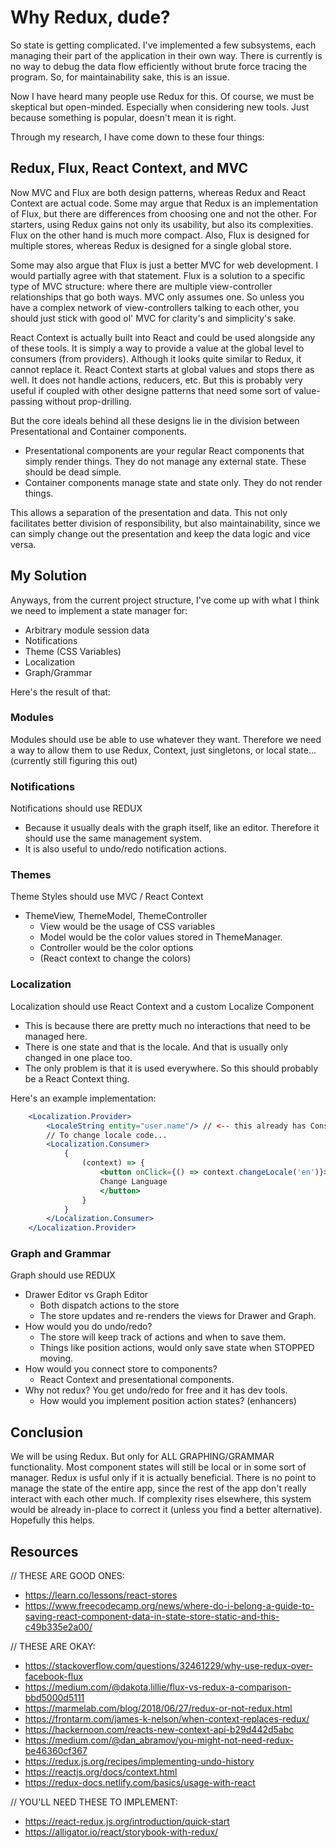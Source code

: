 # Why Redux, dude?

So state is getting complicated. I've implemented a few subsystems, each managing their part of the application in their own way. There is currently is no way to debug the data flow efficiently without brute force tracing the program. So, for maintainability sake, this is an issue.

Now I have heard many people use Redux for this. Of course, we must be skeptical but open-minded. Especially when considering new tools. Just because something is popular, doesn't mean it is right.

Through my research, I have come down to these four things:

## Redux, Flux, React Context, and MVC

Now MVC and Flux are both design patterns, whereas Redux and React Context are actual code. Some may argue that Redux is an implementation of Flux, but there are differences from choosing one and not the other. For starters, using Redux gains not only its usability, but also its complexities. Flux on the other hand is much more compact. Also, Flux is designed for multiple stores, whereas Redux is designed for a single global store.

Some may also argue that Flux is just a better MVC for web development. I would partially agree with that statement. Flux is a solution to a specific type of MVC structure: where there are multiple view-controller relationships that go both ways. MVC only assumes one. So unless you have a complex network of view-controllers talking to each other, you should just stick with good ol' MVC for clarity's and simplicity's sake.

React Context is actually built into React and could be used alongside any of these tools. It is simply a way to provide a value at the global level to consumers (from providers). Although it looks quite similar to Redux, it cannot replace it. React Context starts at global values and stops there as well. It does not handle actions, reducers, etc. But this is probably very useful if coupled with other designe patterns that need some sort of value-passing without prop-drilling.

But the core ideals behind all these designs lie in the division between Presentational and Container components.
- Presentational components are your regular React components that simply render things. They do not manage any external state. These should be dead simple.
- Container components manage state and state only. They do not render things.

This allows a separation of the presentation and data. This not only facilitates better division of responsibility, but also maintainability, since we can simply change out the presentation and keep the data logic and vice versa.

## My Solution

Anyways, from the current project structure, I've come up with what I think we need to implement a state manager for:

- Arbitrary module session data
- Notifications
- Theme (CSS Variables)
- Localization
- Graph/Grammar

Here's the result of that:

### Modules
Modules should use be able to use whatever they want. Therefore we need a way to allow them to use Redux, Context, just singletons, or local state... (currently still figuring this out)

### Notifications
Notifications should use REDUX
- Because it usually deals with the graph itself, like an editor. Therefore it should use the same management system.
- It is also useful to undo/redo notification actions.

### Themes
Theme Styles should use MVC / React Context
- ThemeView, ThemeModel, ThemeController
    - View would be the usage of CSS variables
    - Model would be the color values stored in ThemeManager.
    - Controller would be the color options
    - (React context to change the colors)

### Localization
Localization should use React Context and a custom Localize Component
- This is because there are pretty much no interactions that need to be managed here.
- There is one state and that is the locale. And that is usually only changed in one place too.
- The only problem is that it is used everywhere. So this should probably be a React Context thing.

Here's an example implementation:

```jsx
    <Localization.Provider>
        <LocaleString entity="user.name"/> // <-- this already has Consumer in it.
        // To change locale code...
        <Localization.Consumer>
            {
                (context) => {
                    <button onClick={() => context.changeLocale('en')}>
                    Change Language
                    </button>
                }
            }
        </Localization.Consumer>
    </Localization.Provider>
```

### Graph and Grammar
Graph should use REDUX
- Drawer Editor vs Graph Editor
    - Both dispatch actions to the store
    - The store updates and re-renders the views for Drawer and Graph.
- How would you do undo/redo?
    - The store will keep track of actions and when to save them.
    - Things like position actions, would only save state when STOPPED moving.
- How would you connect store to components?
    - React Context and presentational components.
- Why not redux? You get undo/redo for free and it has dev tools.
    - How would you implement position action states? (enhancers)

## Conclusion
We will be using Redux. But only for ALL GRAPHING/GRAMMAR functionality. Most component states will still be local or in some sort of manager. Redux is usful only if it is actually beneficial. There is no point to manage the state of the entire app, since the rest of the app don't really interact with each other much. If complexity rises elsewhere, this system would be already in-place to correct it (unless you find a better alternative). Hopefully this helps.

## Resources
// THESE ARE GOOD ONES:
- https://learn.co/lessons/react-stores 
- https://www.freecodecamp.org/news/where-do-i-belong-a-guide-to-saving-react-component-data-in-state-store-static-and-this-c49b335e2a00/


// THESE ARE OKAY:
- https://stackoverflow.com/questions/32461229/why-use-redux-over-facebook-flux
- https://medium.com/@dakota.lillie/flux-vs-redux-a-comparison-bbd5000d5111
- https://marmelab.com/blog/2018/06/27/redux-or-not-redux.html
- https://frontarm.com/james-k-nelson/when-context-replaces-redux/
- https://hackernoon.com/reacts-new-context-api-b29d442d5abc
- https://medium.com/@dan_abramov/you-might-not-need-redux-be46360cf367
- https://redux.js.org/recipes/implementing-undo-history
- https://reactjs.org/docs/context.html
- https://redux-docs.netlify.com/basics/usage-with-react


// YOU'LL NEED THESE TO IMPLEMENT:
- https://react-redux.js.org/introduction/quick-start
- https://alligator.io/react/storybook-with-redux/
